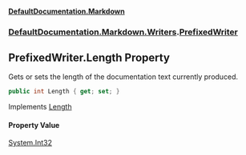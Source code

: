 #### [DefaultDocumentation.Markdown](index.md 'index')
### [DefaultDocumentation.Markdown.Writers](index.md#DefaultDocumentation.Markdown.Writers 'DefaultDocumentation.Markdown.Writers').[PrefixedWriter](PrefixedWriter.md 'DefaultDocumentation.Markdown.Writers.PrefixedWriter')

## PrefixedWriter.Length Property

Gets or sets the length of the documentation text currently produced.

```csharp
public int Length { get; set; }
```

Implements [Length](https://github.com/Doraku/DefaultDocumentation/blob/master/documentation/api/IWriter.Length.md 'DefaultDocumentation.Api.IWriter.Length')

#### Property Value
[System.Int32](https://docs.microsoft.com/en-us/dotnet/api/System.Int32 'System.Int32')